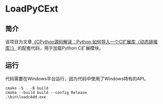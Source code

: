 # LoadPyCExt
## 简介
该项目为文章[《CPython源码解读：Python 如何导入一个C扩展库（动态链接库）》](https://blog.hedup.cc/?p=698) 的配套代码，用于加载Python C扩展模块。

## 运行
代码需要在Windows平台运行，因为代码中使用了Windows特有的API。
~~~shell
cmake -S . -B build
cmake --build build --config Release
.\bin\loadcAdd.exe
~~~